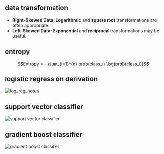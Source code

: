 ## data transformation
* **Right-Skewed Data:** **Logarithmic** and **square root** transformations are often appropriate.
* **Left-Skewed Data:** **Exponential** and **reciprocal** transformations may be useful.
## entropy
$$Entropy = - \sum_{i=1}^{n} prob(class_i) \log(prob(class_i))$$
## logistic regression derivation
![log_reg_notes](https://github.com/SHRIDHARKN/data_science/assets/74343939/81cbc9ae-95c8-456f-8762-3a1453d8577d)
## support vector classifier
![support vector classifier](https://github.com/SHRIDHARKN/data_science/assets/74343939/c5f79abe-81cc-4605-a923-a5a80b6b9f3c)
## gradient boost classifier
![gradient boost classifier](https://github.com/SHRIDHARKN/data_science/assets/74343939/967c09a0-13ac-424b-bb62-b2e9e9c38164)

